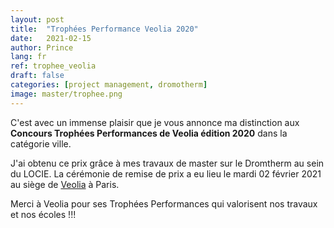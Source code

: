 ```yaml
---
layout: post
title:  "Trophées Performance Veolia 2020"
date:   2021-02-15
author: Prince
lang: fr
ref: trophee_veolia
draft: false
categories: [project management, dromotherm]
image: master/trophee.png
---
```


C'est avec un immense plaisir que je vous annonce ma distinction aux **Concours Trophées Performances de Veolia édition 2020** 
dans la catégorie ville.

J'ai obtenu ce prix grâce à mes travaux de master sur le Dromtherm au sein du LOCIE.
La cérémonie de remise de prix a eu lieu le mardi 02 février 2021 au siège de [Veolia](https://www.youtube.com/watch?v=cd3J64suSZU&feature=youtu.be) à Paris. 

Merci à Veolia pour ses Trophées Performances qui valorisent nos travaux et nos écoles !!!
